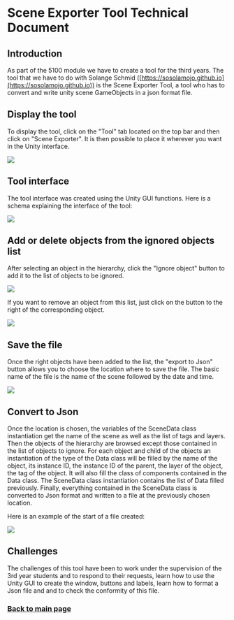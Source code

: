 # Scene Exporter Tool Technical Document


## Introduction

As part of the 5100 module we have to create a tool for the third years. The tool that we have to do with Solange Schmid ([https://sosolamojo.github.io](https://sosolamojo.github.io)) is the Scene Exporter Tool, a tool who has to convert and write unity scene GameObjects in a json format file.

## Display the tool

To display the tool, click on the "Tool" tab located on the top bar and then click on "Scene Exporter". It is then possible to place it wherever you want in the Unity interface.

![](https://worgaros.github.io/Images/openwin.gif)


## Tool interface

The tool interface was created using the Unity GUI functions.
Here is a schema explaining the interface of the tool:

![](https://worgaros.github.io/Images/tool.PNG)


## Add or delete objects from the ignored objects list

After selecting an object in the hierarchy, click the "Ignore object" button to add it to the list of objects to be ignored.

![](https://worgaros.github.io/Images/ignoreobj.gif)

If you want to remove an object from this list, just click on the button to the right of the corresponding object.

![](https://worgaros.github.io/Images/allowobj.gif)


## Save the file

Once the right objects have been added to the list, the "export to Json" button allows you to choose the location where to save the file. The basic name of the file is the name of the scene followed by the date and time.

![](https://worgaros.github.io/Images/savetojson.gif)


## Convert to Json

Once the location is chosen, the variables of the SceneData class instantiation get the name of the scene as well as the list of tags and layers. Then the objects of the hierarchy are browsed except those contained in the list of objects to ignore. For each object and child of the objects an instantiation of the type of the Data class will be filled by the name of the object, its instance ID, the instance ID of the parent, the layer of the object, the tag of the object. It will also fill the class of components contained in the Data class. The SceneData class instantiation contains the list of Data filled previously.  Finally, everything contained in the SceneData class is converted to Json format and written to a file at the previously chosen location.

Here is an example of the start of a file created:

![](https://worgaros.github.io/Images/json.PNG)


## Challenges

The challenges of this tool have been to work under the supervision of the 3rd year students and to respond to their requests, learn how to use the Unity GUI to create the window, buttons and labels, learn how to format a Json file and and to check the conformity of this file.


### [Back to main page](https://worgaros.github.io/)